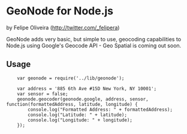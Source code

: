 # GeoNode for Node.js
by Felipe Oliveira (http://twitter.com/_felipera)

GeoNode adds very basic, but simple to use, geocoding capabilities to Node.js using Google's Geocode API - Geo Spatial is coming out soon.

## Usage

		var geonode = require('../lib/geonode');
		
		var address = '885 6th Ave #15D New York, NY 10001';
		var sensor = false;
		geonode.geocoder(geonode.google, address, sensor, function(formattedAddress, latitude, longitude) {
			console.log("Formatted Address: " + formattedAddress);
			console.log("Latitude: " + latitude);
			console.log("Longitude: " + longitude);
		});

